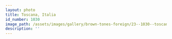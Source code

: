 ```yaml
---
layout: photo
title: Toscana, Italia
id_number: 1030
image_path: /assets/images/gallery/brown-tones-foreign/23--1030--toscana--italia.jpg
description: ''
---
```

